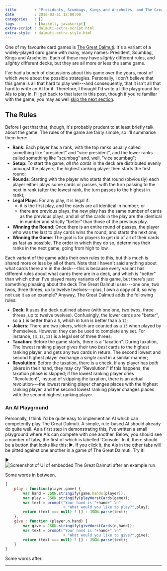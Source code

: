 ```yaml
---
title        : "Presidents, Scumbags, Kings and Arseholes, and The Great Dalmuti"
date         : 2016-03-31 12:00:00
categories   : []
tags         : [haskell, javascript]
extra-script : dalmuti-extra-script.html
extra-style  : dalmuti-extra-style.html
---
```


One of my favourite card games is [The Great Dalmuti][BoardGameGeek].
It's  a variant of a widely-played card game with many, many names:
President, Scumbag, Kings and Arseholes. Each of these may have
*slightly* different rules, and *slightly* different decks, but they
are all more or less the same game.

I've had a bunch of discussions about this game over the years, most
of which were about the possible strategies. Personally, I don't
believe that this game is all that hard to play well---and
consequently, that it isn't all that hard to write an AI for it.
Therefore, I thought I'd write a little playground for AIs to play
in. I'll get back to that later in this post, though if you're
familiar with the game, you may as well
[skip the next section](#an-ai-playground).


## The Rules

Before I get that that, though, it's probably prudent to at least
briefly talk about the game. The rules of the game are fairly simple,
so I'll summarise them here:

  - **Rank**: Each player has a rank, with the top ranks usually called
    something like "president" and "vice president", and the lower
    ranks called something like "scumbag" and, well, "vice scumbag";
  - **Setup**: To start the game, *all the cards* in the deck are distributed
    evenly amongst the players; the highest ranking player then starts
    the first round;
  - **Rounds**: Starting with the player who starts that round
    (obviously) each player either plays some cards or passes, with
    the turn passing to the next in rank (after the lowest rank, the
    turn passes to the highest in rank);
  - **Legal Plays**: For any play, it is legal if:
      * it is the first play, and the cards are all identical in
        number; or
      * there are previous plays, the new play has the same number of
        cards as the previous plays, and all of the cards in the play
        are the identical in number and strictly "better" than those
        of the previous play.
  - **Winning the Round**: Once there is an entire round of passes,
    the player who was the last to play cards wins the round, and
    starts the next one;
  - **Winning the Game**: The goal is for players to get rid of all of
    their cards as fast as possible. The order in which they do so,
    determines their ranks in the next game, going from high to low.

Each variant of the game adds their own rules to this, but this much
is shared more or less by all of them. Note that I haven't said
anything about what cards there are in the deck---this is because
every variant has different rules about what cards there are in a
deck, and which is "better" than which other.
I've played many variants of this game, but there's just something
pleasing about the deck The Great Dalmuti uses---one one, two
twos, three threes, up to twelve twelves---plus, I own a copy of
it, so why not use it as an example?
Anyway, The Great Dalmuti adds the following rules:

  - **Deck**: It uses the deck outlined above (with one one, two twos,
    three threes, up to twelve twelves). Confusingly, the lower cards
    are "better", so a `1` is better than a `5`, which in turn is
    better than a `12`;
  - **Jokers**: There are two jokers, which are counted as a `13` when
    played by themselves. However, they can be used to complete any
    set. For instance, `[3,13,13]` is a legal set of three threes;
  - **Taxation**: Before the game starts, there is a
    "taxation". During taxation, The lowest ranking player gives their
    two *best* cards to the highest ranking player, and gets any two
    cards in return. The second lowest and second highest player
    exchange a *single card* in a similar manner;
  - **Revolution**: Before the taxation, there is a check. If any
    player has *both* jokers in their hand, they may cry "Revolution!"
    If this happens, the taxation phase is skipped; if the lowest
    ranking player cries "Revolution!", instead of skipping the
    taxation, there is an actual revolution---the lowest ranking
    player changes places with the highest ranking player, and the
    second lowest ranking player changes places with the second
    highest ranking player.


### An AI Playground

Personally, I think I'd be quite easy to implement an AI which can
competently play The Great Dalmuti. A simple, rule-based AI should
already do quite well. As a first step in demonstrating this, I've
written a small playground where AIs can compete with one another.
Below, you should see a number of tabs, the first of which is labelled
'Console'. In it, there should be a button that looks like this: <span
class="runmain">&#9654;</span>. If you click it, the AIs in the other
tabs will be pitted against one another in a game of The Great Dalmuti.
Try it!

<div id="tabs">
  <ul>
  </ul>
  <span class="runmain">&#9654;</span>
</div>
<div id="tabs-noscript">
  <img alt="Screenshot of UI of embedded The Great Dalmuti after an example run." src="{{ "/images/dalmuti-example.png" | prepend: site.baseurl }}" />
</div>

Some words in between.

``` javascript
{
    play : function(player,game) {
        var hand = JSON.stringify(game.hands[player]);
        var play = JSON.stringify(playWorstCards(game));
        var text = prompt("Your hand is "+hand+".\n"
                          + "What would you like to play?",play);
        return (text === null) ? [] : JSON.parse(text);
    },
    give : function (player,n,hand) {
        var give = JSON.stringify(giveWorstCards(n,hand));
        var text = prompt("Your hand is "+hand+".\n"
                          + "What would you like to give?",give);
        return (text === null) ? [] : JSON.parse(text);
    }
}
```

Some words after.

---

[BoardGameGeek]: https://boardgamegeek.com/boardgame/929/great-dalmuti
